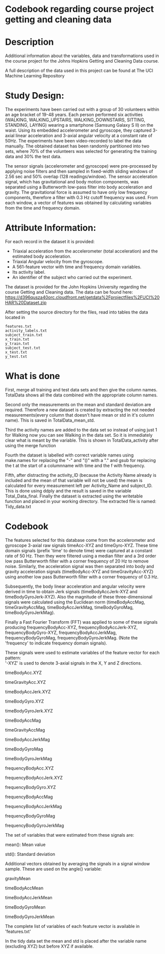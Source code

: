 Codebook regarding course project getting and cleaning data
=========================
Description
=========================
Additional information about the variables, data and transformations used in the course project for the Johns Hopkins Getting and Cleaning Data course.

A full description of the data used in this project can be found at The UCI Machine Learning Repository

Study Design:
=========================
The experiments have been carried out with a group of 30 volunteers within an age bracket of 19-48 years. Each person performed six activities (WALKING, WALKING_UPSTAIRS, WALKING_DOWNSTAIRS, SITTING, STANDING, LAYING) wearing a smartphone (Samsung Galaxy S II) on the waist. Using its embedded accelerometer and gyroscope, they captured 3-axial linear acceleration and 3-axial angular velocity at a constant rate of 50Hz. The experiments have been video-recorded to label the data manually. The obtained dataset has been randomly partitioned into two sets, where 70% of the volunteers was selected for generating the training data and 30% the test data.

The sensor signals (accelerometer and gyroscope) were pre-processed by applying noise filters and then sampled in fixed-width sliding windows of 2.56 sec and 50% overlap (128 readings/window). The sensor acceleration signal, which has gravitational and body motion components, was separated using a Butterworth low-pass filter into body acceleration and gravity. The gravitational force is assumed to have only low frequency components, therefore a filter with 0.3 Hz cutoff frequency was used. From each window, a vector of features was obtained by calculating variables from the time and frequency domain.

Attribute Information:
=========================
For each record in the dataset it is provided:
- Triaxial acceleration from the accelerometer (total acceleration) and the estimated body acceleration.
- Triaxial Angular velocity from the gyroscope.
- A 561-feature vector with time and frequency domain variables.
- Its activity label.
- An identifier of the subject who carried out the experiment. 

The dataset is provided for the John Hopkins University regarding the course Getting and Cleaning data.
The data can be found here: https://d396qusza40orc.cloudfront.net/getdata%2Fprojectfiles%2FUCI%20HAR%20Dataset.zip

After setting the source directory for the files, read into tables the data located in

    features.txt
    activity_labels.txt
    subject_train.txt
    x_train.txt
    y_train.txt
    subject_test.txt
    x_test.txt
    y_test.txt

What is done
=========================
First, merge all training and test data sets and then give the column names.
TotalData shows all the data combined with the appropriate column names.

Second only the measurements on the mean and standard deviation are required. Therefore a new dataset is created by extracting the not needed measurements(every column that doesn't have mean or std in it's column name). This is saved in TotalData_mean_std.

Third the activity names are added to the data set so instead of using just 1 for Walking now you can see Walking in the data set.
So it is immediately clear what is meant by the variable. This is shown in TotalData_activity after using the merge function

Fourth the dataset is labelled with correct variable names using make.names for replacing the "-" and "()" with a "." and gsub for replacing the t at the start of a columnname with time and the f with frequency.

Fifth, after distracting the activity_ID (because the Activity Name already is included and the mean of that variable will not be used) the mean is calculated for every measurement left per Activity_Name and subject_ID. This is done using ddply and the result is saved in the variable Total_Data_final. Finally the dataset is extracted using the writetable function and placed in your working directory. The extracted file is named:
Tidy_data.txt

Codebook
=========================
The features selected for this database come from the accelerometer and gyroscope 3-axial raw signals timeAcc-XYZ and timeGyro-XYZ. These time domain signals (prefix 'time' to denote time) were captured at a constant rate of 50 Hz. Then they were filtered using a median filter and a 3rd order low pass Butterworth filter with a corner frequency of 20 Hz to remove noise. Similarly, the acceleration signal was then separated into body and gravity acceleration signals (timeBodyAcc-XYZ and timeGravityAcc-XYZ) using another low pass Butterworth filter with a corner frequency of 0.3 Hz. 

Subsequently, the body linear acceleration and angular velocity were derived in time to obtain Jerk signals (timeBodyAccJerk-XYZ and timeBodyGyroJerk-XYZ). Also the magnitude of these three-dimensional signals were calculated using the Euclidean norm (timeBodyAccMag, timeGravityAccMag, timeBodyAccJerkMag, timeBodyGyroMag, timeBodyGyroJerkMag). 

Finally a Fast Fourier Transform (FFT) was applied to some of these signals producing frequencyBodyAcc-XYZ, frequencyBodyAccJerk-XYZ, frequencyBodyGyro-XYZ, frequencyBodyAccJerkMag, frequencyBodyGyroMag, frequencyBodyGyroJerkMag. (Note the 'frequency' to indicate frequency domain signals). 

These signals were used to estimate variables of the feature vector for each pattern:  
'-XYZ' is used to denote 3-axial signals in the X, Y and Z directions.

timeBodyAcc.XYZ

timeGravityAcc.XYZ

timeBodyAccJerk.XYZ

timeBodyGyro.XYZ

timeBodyGyroJerk.XYZ

timeBodyAccMag

timeGravityAccMag

timeBodyAccJerkMag

timeBodyGyroMag

timeBodyGyroJerkMag

frequencyBodyAcc.XYZ

frequencyBodyAccJerk.XYZ

frequencyBodyGyro.XYZ

frequencyBodyAccMag

frequencyBodyAccJerkMag

frequencyBodyGyroMag

frequencyBodyGyroJerkMag

The set of variables that were estimated from these signals are: 

mean(): Mean value

std(): Standard deviation

Additional vectors obtained by averaging the signals in a signal window sample. These are used on the angle() variable:

gravityMean

timeBodyAccMean

timeBodyAccJerkMean

timeBodyGyroMean

timeBodyGyroJerkMean

The complete list of variables of each feature vector is available in 'features.txt'

In the tidy data set the mean and std is placed after the variable name (excluding XYZ) but before XYZ if available.


